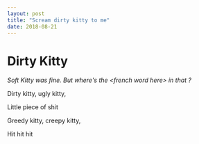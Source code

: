 ```yaml
---
layout: post
title: "Scream dirty kitty to me"
date: 2018-08-21
---
```


# Dirty Kitty
*Soft Kitty was fine.
But where's the \<french word here\> in that ?*

Dirty kitty, ugly kitty,

Little piece of shit

Greedy kitty, creepy kitty,

Hit hit hit

